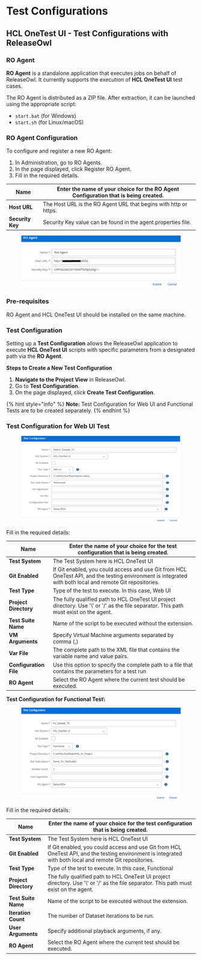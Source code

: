 # Test Configurations

## **HCL OneTest UI - Test Configurations with ReleaseOwl**

### **RO Agent**

**RO Agent** is a standalone application that executes jobs on behalf of ReleaseOwl. It currently supports the execution of **HCL OneTest UI** test cases.

The RO Agent is distributed as a ZIP file. After extraction, it can be launched using the appropriate script:

* `start.bat` (for Windows)
* `start.sh` (for Linux/macOS)

### **RO Agent Configuration**

To configure and register a new RO Agent:

1. In Administration, go to RO Agents.
2. In the page displayed, click Register RO Agent.
3. Fill in the required details.

| **Name**         | Enter the name of your choice for the RO Agent Configuration that is being created. |
| ---------------- | ----------------------------------------------------------------------------------- |
| **Host URL**     | The Host URL is the RO Agent URL that begins with http or https.                    |
| **Security Key** | Security Key value can be found in the agent.properties file.                       |

<figure><img src="../../../.gitbook/assets/image (1277).png" alt=""><figcaption></figcaption></figure>

### **Pre-requisites**

RO Agent and HCL OneTest UI should be installed on the same machine.

### **Test Configuration**

Setting up a **Test Configuration** allows the ReleaseOwl application to execute **HCL OneTest UI** scripts with specific parameters from a designated path via the **RO Agent**.

**Steps to Create a New Test Configuration**

1. **Navigate to the Project View** in ReleaseOwl.
2. Go to **Test Configuration**.
3. On the page displayed, click **Create Test Configuration**.

{% hint style="info" %}
**Note:** Test Configuration for Web UI and Functional Tests are to be created separately.
{% endhint %}

### **Test Configuration for Web UI Test**  

<figure><img src="../../../.gitbook/assets/image (1276).png" alt=""><figcaption></figcaption></figure>

Fill in the required details:

| **Name**               | Enter the name of your choice for the test configuration that is being created.                                                                           |
| ---------------------- | --------------------------------------------------------------------------------------------------------------------------------------------------------- |
| **Test System**        | The Test System here is HCL OneTest UI                                                                                                                    |
| **Git Enabled**        | If Git enabled, you could access and use Git from HCL OneTest API, and the testing environment is integrated with both local and remote Git repositories. |
| **Test Type**          | Type of the test to execute. In this case, Web UI                                                                                                         |
| **Project Directory**  | The fully qualified path to HCL OneTest UI project directory. Use '\\' or '/' as the file separator. This path must exist on the agent.                   |
| **Test Suite Name**    | Name of the script to be executed without the extension.                                                                                                  |
| **VM Arguments**       | Specify Virtual Machine arguments separated by comma (,)                                                                                                  |
| **Var File**           | The complete path to the XML file that contains the variable name and value pairs.                                                                        |
| **Configuration File** | Use this option to specify the complete path to a file that contains the parameters for a test run                                                        |
| **RO Agent**           | Select the RO Agent where the current test should be executed.                                                                                            |

**Test Configuration for Functional Test**\


<figure><img src="../../../.gitbook/assets/image (1278).png" alt=""><figcaption></figcaption></figure>

Fill in the required details:

| **Name**              | Enter the name of your choice for the test configuration that is being created.                                                                           |
| --------------------- | --------------------------------------------------------------------------------------------------------------------------------------------------------- |
| **Test System**       | The Test System here is HCL OneTest UI                                                                                                                    |
| **Git Enabled**       | If Git enabled, you could access and use Git from HCL OneTest API, and the testing environment is integrated with both local and remote Git repositories. |
| **Test Type**         | Type of the test to execute. In this case, Functional                                                                                                     |
| **Project Directory** | The fully qualified path to HCL OneTest UI project directory. Use '\\' or '/' as the file separator. This path must exist on the agent.                   |
| **Test Suite Name**   | Name of the script to be executed without the extension.                                                                                                  |
| **Iteration Count**   | The number of Dataset iterations to be run.                                                                                                               |
| **User Arguments**    | Specify additional playback arguments, if any.                                                                                                            |
| **RO Agent**          | Select the RO Agent where the current test should be executed.                                                                                            |
